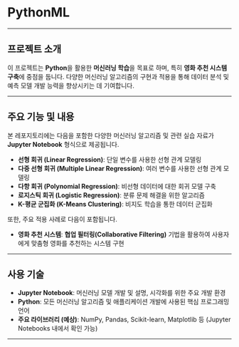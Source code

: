 # PythonML

---

## 프로젝트 소개

이 프로젝트는 **Python**을 활용한 **머신러닝 학습**을 목표로 하며, 특히 **영화 추천 시스템 구축**에 중점을 둡니다. 다양한 머신러닝 알고리즘의 구현과 적용을 통해 데이터 분석 및 예측 모델 개발 능력을 향상시키는 데 기여합니다.

---

## 주요 기능 및 내용

본 레포지토리에는 다음을 포함한 다양한 머신러닝 알고리즘 및 관련 실습 자료가 **Jupyter Notebook** 형식으로 제공됩니다.

* **선형 회귀 (Linear Regression)**: 단일 변수를 사용한 선형 관계 모델링
* **다중 선형 회귀 (Multiple Linear Regression)**: 여러 변수를 사용한 선형 관계 모델링
* **다항 회귀 (Polynomial Regression)**: 비선형 데이터에 대한 회귀 모델 구축
* **로지스틱 회귀 (Logistic Regression)**: 분류 문제 해결을 위한 알고리즘
* **K-평균 군집화 (K-Means Clustering)**: 비지도 학습을 통한 데이터 군집화

또한, 주요 적용 사례로 다음이 포함됩니다.

* **영화 추천 시스템**: **협업 필터링(Collaborative Filtering)** 기법을 활용하여 사용자에게 맞춤형 영화를 추천하는 시스템 구현

---

## 사용 기술

* **Jupyter Notebook**: 머신러닝 모델 개발 및 설명, 시각화를 위한 주요 개발 환경
* **Python**: 모든 머신러닝 알고리즘 및 애플리케이션 개발에 사용된 핵심 프로그래밍 언어
* **주요 라이브러리 (예상)**: NumPy, Pandas, Scikit-learn, Matplotlib 등 (Jupyter Notebooks 내에서 확인 가능)

---
